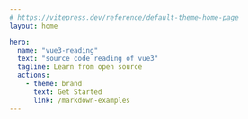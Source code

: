 ```yaml
---
# https://vitepress.dev/reference/default-theme-home-page
layout: home

hero:
  name: "vue3-reading"
  text: "source code reading of vue3"
  tagline: Learn from open source
  actions:
    - theme: brand
      text: Get Started
      link: /markdown-examples
---
```


